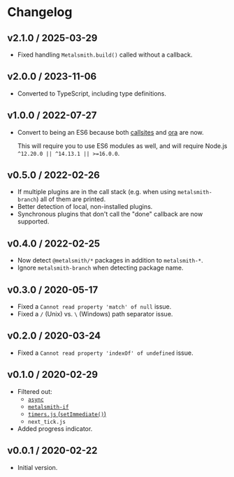 # Changelog

## v2.1.0 / 2025-03-29

- Fixed handling `Metalsmith.build()` called without a callback.

## v2.0.0 / 2023-11-06

- Converted to TypeScript, including type definitions.

## v1.0.0 / 2022-07-27

- Convert to being an ES6 because both [callsites](https://www.npmjs.com/package/callsites) and [ora](https://www.npmjs.com/package/ora) are now.

  This will require you to use ES6 modules as well, and will require Node.js `^12.20.0 || ^14.13.1 || >=16.0.0`.

## v0.5.0 / 2022-02-26

- If multiple plugins are in the call stack (e.g. when using `metalsmith-branch`) all of them are printed.
- Better detection of local, non-installed plugins.
- Synchronous plugins that don't call the "done" callback are now supported.

## v0.4.0 / 2022-02-25

- Now detect `@metalsmith/*` packages in addition to `metalsmith-*`.
- Ignore `metalsmith-branch` when detecting package name.

## v0.3.0 / 2020-05-17

- Fixed a `Cannot read property 'match' of null` issue.
- Fixed a `` / `` (Unix) vs. `` \ `` (Windows) path separator issue.

## v0.2.0 / 2020-03-24

- Fixed a `Cannot read property 'indexOf' of undefined` issue.

## v0.1.0 / 2020-02-29

- Filtered out:
  - [`async`](https://www.npmjs.com/package/async)
  - [`metalsmith-if`](https://www.npmjs.com/package/metalsmith-if)
  - [`timers.js` (`setImmediate()`)](https://nodejs.org/api/timers.html)
  - `next_tick.js`
- Added progress indicator.

## v0.0.1 / 2020-02-22

- Initial version.
